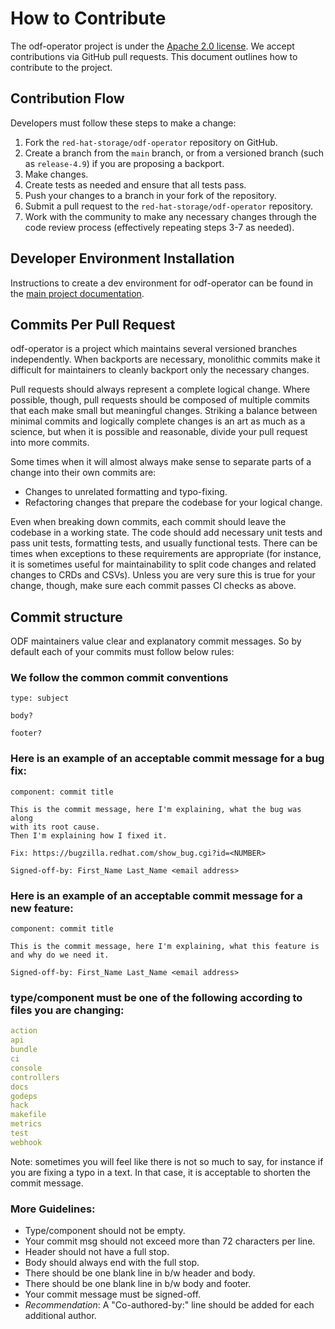 # How to Contribute

The odf-operator project is under the [Apache 2.0 license](LICENSE). We accept
contributions via GitHub pull requests. This document outlines how to
contribute to the project.

## Contribution Flow

Developers must follow these steps to make a change:

1. Fork the `red-hat-storage/odf-operator` repository on GitHub.
2. Create a branch from the `main` branch, or from a versioned branch (such
   as `release-4.9`) if you are proposing a backport.
3. Make changes.
4. Create tests as needed and ensure that all tests pass.
5. Push your changes to a branch in your fork of the repository.
6. Submit a pull request to the `red-hat-storage/odf-operator` repository.
7. Work with the community to make any necessary changes through the code
   review process (effectively repeating steps 3-7 as needed).

## Developer Environment Installation

Instructions to create a dev environment for odf-operator can be found in the
[main project documentation](README.md#deploying-development-builds).

## Commits Per Pull Request

odf-operator is a project which maintains several versioned branches
independently. When backports are necessary, monolithic commits make it
difficult for maintainers to cleanly backport only the necessary changes.

Pull requests should always represent a complete logical change. Where
possible, though, pull requests should be composed of multiple commits that
each make small but meaningful changes. Striking a balance between minimal
commits and logically complete changes is an art as much as a science, but
when it is possible and reasonable, divide your pull request into more commits.

Some times when it will almost always make sense to separate parts of a change
into their own commits are:
- Changes to unrelated formatting and typo-fixing.
- Refactoring changes that prepare the codebase for your logical change.

Even when breaking down commits, each commit should leave the codebase in a
working state. The code should add necessary unit tests and pass unit tests,
formatting tests, and usually functional tests. There can be times when
exceptions to these requirements are appropriate (for instance, it is sometimes
useful for maintainability to split code changes and related changes to CRDs
and CSVs). Unless you are very sure this is true for your change, though, make
sure each commit passes CI checks as above.

## Commit structure

ODF maintainers value clear and explanatory commit messages. So by default
each of your commits must follow below rules:

### We follow the common commit conventions
```
type: subject

body?

footer?
```

### Here is an example of an acceptable commit message for a bug fix:
```
component: commit title

This is the commit message, here I'm explaining, what the bug was along
with its root cause.
Then I'm explaining how I fixed it.

Fix: https://bugzilla.redhat.com/show_bug.cgi?id=<NUMBER>

Signed-off-by: First_Name Last_Name <email address>
```

### Here is an example of an acceptable commit message for a new feature:
```
component: commit title

This is the commit message, here I'm explaining, what this feature is
and why do we need it.

Signed-off-by: First_Name Last_Name <email address>
```

### type/component must be one of the following according to files you are changing:
```yaml
action
api
bundle
ci
console
controllers
docs
godeps
hack
makefile
metrics
test
webhook
```

Note: sometimes you will feel like there is not so much to say, for instance
if you are fixing a typo in a text. In that case, it is acceptable to shorten
the commit message.

### More Guidelines:
- Type/component should not be empty.
- Your commit msg should not exceed more than 72 characters per line.
- Header should not have a full stop.
- Body should always end with the full stop.
- There should be one blank line in b/w header and body.
- There should be one blank line in b/w body and footer.
- Your commit message must be signed-off.
- *Recommendation*: A "Co-authored-by:" line should be added for each
  additional author.
